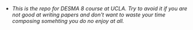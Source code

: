 

- *This is the repo for DESMA 8 course at UCLA. Try to avoid it if you are not good at writing papers and don't want to waste your time composing somehting you do no enjoy at all.*
